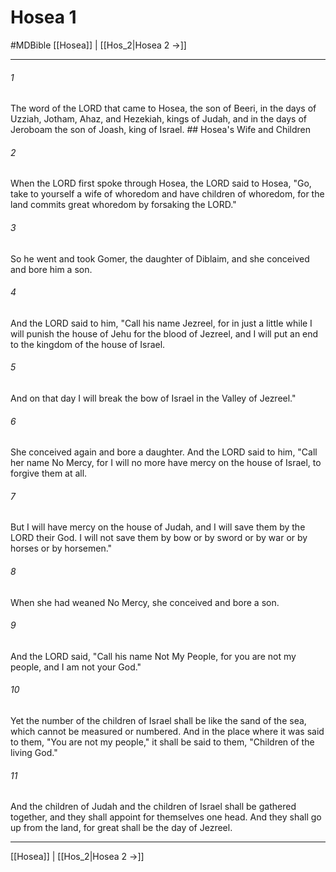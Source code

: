 # Hosea 1
#MDBible
[[Hosea]] | [[Hos_2|Hosea 2 →]]

***

###### 1 
The word of the LORD that came to Hosea, the son of Beeri, in the days of Uzziah, Jotham, Ahaz, and Hezekiah, kings of Judah, and in the days of Jeroboam the son of Joash, king of Israel. ## Hosea's Wife and Children 

###### 2 
When the LORD first spoke through Hosea, the LORD said to Hosea, "Go, take to yourself a wife of whoredom and have children of whoredom, for the land commits great whoredom by forsaking the LORD." 

###### 3 
So he went and took Gomer, the daughter of Diblaim, and she conceived and bore him a son. 

###### 4 
And the LORD said to him, "Call his name Jezreel, for in just a little while I will punish the house of Jehu for the blood of Jezreel, and I will put an end to the kingdom of the house of Israel. 

###### 5 
And on that day I will break the bow of Israel in the Valley of Jezreel." 

###### 6 
She conceived again and bore a daughter. And the LORD said to him, "Call her name No Mercy, for I will no more have mercy on the house of Israel, to forgive them at all. 

###### 7 
But I will have mercy on the house of Judah, and I will save them by the LORD their God. I will not save them by bow or by sword or by war or by horses or by horsemen." 

###### 8 
When she had weaned No Mercy, she conceived and bore a son. 

###### 9 
And the LORD said, "Call his name Not My People, for you are not my people, and I am not your God." 

###### 10 
Yet the number of the children of Israel shall be like the sand of the sea, which cannot be measured or numbered. And in the place where it was said to them, "You are not my people," it shall be said to them, "Children of the living God." 

###### 11 
And the children of Judah and the children of Israel shall be gathered together, and they shall appoint for themselves one head. And they shall go up from the land, for great shall be the day of Jezreel. 

***

[[Hosea]] | [[Hos_2|Hosea 2 →]]
